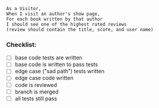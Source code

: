 ```
As a Visitor,
When I visit an author's show page,
For each book written by that author
I should see one of the highest rated reviews
(review should contain the title, score, and user name)
```

### Checklist:

- [ ] base code tests are written
- [ ] base code is written to pass tests
- [ ] edge case ("sad path") tests written
- [ ] edge case code written
- [ ] code is reviewed
- [ ] branch is merged
- [ ] all tests still pass
